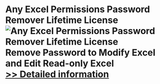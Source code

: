 # Any Excel Permissions Password Remover Lifetime License<br />![Any Excel Permissions Password Remover Lifetime License](https://mycommerce.akamaized.net/api/pimages/P300998570/BIG/300998570.PNG)<br />Remove Password to Modify Excel and Edit Read-only Excel<br />[>> Detailed information](https://secure.shareit.com/shareit/product.html?productid=300998570&affiliateid=200057808)